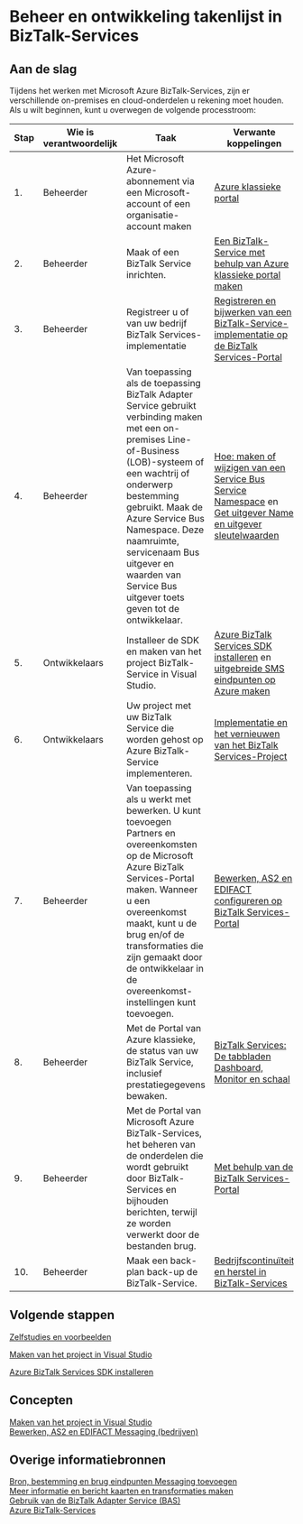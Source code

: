 <properties
    pageTitle="Beheer en ontwikkeling taakoverzicht in BizTalk Services | Microsoft Azure"
    description="Plannings- en taak steun voor de implementatie van Azure BizTalk-Services."
    services="biztalk-services"
    documentationCenter=""
    authors="msftman"
    manager="erikre"
    editor=""/>

<tags
    ms.service="biztalk-services"
    ms.workload="integration"
    ms.tgt_pltfrm="na"
    ms.devlang="na"
    ms.topic="article"
    ms.date="08/15/2016"
    ms.author="deonhe"/>

# <a name="administration-and-development-task-list-in-biztalk-services"></a>Beheer en ontwikkeling takenlijst in BizTalk-Services  

## <a name="getting-started"></a>Aan de slag
Tijdens het werken met Microsoft Azure BizTalk-Services, zijn er verschillende on-premises en cloud-onderdelen u rekening moet houden. Als u wilt beginnen, kunt u overwegen de volgende processtroom:  

|Stap|Wie is verantwoordelijk|Taak|Verwante koppelingen|
|----|----|----|----|
|1.|Beheerder|Het Microsoft Azure-abonnement via een Microsoft-account of een organisatie-account maken|[Azure klassieke portal](http://go.microsoft.com/fwlink/p/?LinkID=213885)|
|2.|Beheerder|Maak of een BizTalk Service inrichten.|[Een BizTalk-Service met behulp van Azure klassieke portal maken](http://go.microsoft.com/fwlink/p/?LinkID=302280)|
|3.|Beheerder|Registreer u of van uw bedrijf BizTalk Services-implementatie|[Registreren en bijwerken van een BizTalk-Service-implementatie op de BizTalk Services-Portal](https://msdn.microsoft.com/library/azure/hh689837.aspx)|
|4.|Beheerder|Van toepassing als de toepassing BizTalk Adapter Service gebruikt verbinding maken met een on-premises Line-of-Business (LOB)-systeem of een wachtrij of onderwerp bestemming gebruikt.  Maak de Azure Service Bus Namespace. Deze naamruimte, servicenaam Bus uitgever en waarden van Service Bus uitgever toets geven tot de ontwikkelaar.|[Hoe: maken of wijzigen van een Service Bus Service Namespace](../service-bus-messaging/service-bus-dotnet-get-started-with-queues.md) en [Get uitgever Name en uitgever sleutelwaarden](biztalk-issuer-name-issuer-key.md)|
|5.|Ontwikkelaars|Installeer de SDK en maken van het project BizTalk-Service in Visual Studio.|[Azure BizTalk Services SDK installeren](https://msdn.microsoft.com/library/azure/hh689760.aspx) en [uitgebreide SMS eindpunten op Azure maken](https://msdn.microsoft.com/library/azure/hh689766.aspx)|
|6.|Ontwikkelaars|Uw project met uw BizTalk Service die worden gehost op Azure BizTalk-Service implementeren.|[Implementatie en het vernieuwen van het BizTalk Services-Project](https://msdn.microsoft.com/library/azure/hh689881.aspx)|
|7.|Beheerder|Van toepassing als u werkt met bewerken.  U kunt toevoegen Partners en overeenkomsten op de Microsoft Azure BizTalk Services-Portal maken. Wanneer u een overeenkomst maakt, kunt u de brug en/of de transformaties die zijn gemaakt door de ontwikkelaar in de overeenkomst-instellingen kunt toevoegen.|[Bewerken, AS2 en EDIFACT configureren op BizTalk Services-Portal](https://msdn.microsoft.com/library/azure/hh689853.aspx)|
|8.|Beheerder|Met de Portal van Azure klassieke, de status van uw BizTalk Service, inclusief prestatiegegevens bewaken.|[BizTalk Services: De tabbladen Dashboard, Monitor en schaal](http://go.microsoft.com/fwlink/p/?LinkID=302281)|
|9.|Beheerder|Met de Portal van Microsoft Azure BizTalk-Services, het beheren van de onderdelen die wordt gebruikt door BizTalk-Services en bijhouden berichten, terwijl ze worden verwerkt door de bestanden brug.|[Met behulp van de BizTalk Services-Portal](https://msdn.microsoft.com/library/azure/dn874043.aspx)|
|10.|Beheerder|Maak een back-plan back-up de BizTalk-Service.|[Bedrijfscontinuïteit en herstel in BizTalk-Services](https://msdn.microsoft.com/library/azure/dn509557.aspx) |  
## <a name="next-steps"></a>Volgende stappen
[Zelfstudies en voorbeelden](https://msdn.microsoft.com/library/azure/hh689895.aspx)

[Maken van het project in Visual Studio](https://msdn.microsoft.com/library/azure/hh689811.aspx)

[Azure BizTalk Services SDK installeren](https://msdn.microsoft.com/library/azure/hh689760.aspx)

## <a name="concepts"></a>Concepten
[Maken van het project in Visual Studio](https://msdn.microsoft.com/library/azure/hh689811.aspx)  
[Bewerken, AS2 en EDIFACT Messaging (bedrijven)](https://msdn.microsoft.com/library/azure/hh689898.aspx)  
## <a name="other-resources"></a>Overige informatiebronnen  
[Bron, bestemming en brug eindpunten Messaging toevoegen](https://msdn.microsoft.com/library/azure/hh689877.aspx)  
[Meer informatie en bericht kaarten en transformaties maken](https://msdn.microsoft.com/library/azure/hh689905.aspx)  
[Gebruik van de BizTalk Adapter Service (BAS)](https://msdn.microsoft.com/library/azure/hh689889.aspx)  
[Azure BizTalk-Services](http://go.microsoft.com/fwlink/p/?LinkID=303664)
